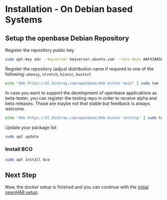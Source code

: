 # Installation - On Debian based Systems

## Setup the openbase Debian Repository

Register the repository public key
```bash
sudo apt-key adv --keyserver keyserver.ubuntu.com --recv-keys AAF438A589C2F541
```

Register the repository (adjust distribution name if required to one of the following: `wheezy`, `stretch`, `bionic`, `buster`)
```bash
echo "deb https://dl.bintray.com/openbase/deb buster main" | sudo tee -a /etc/apt/sources.list
```

In case you want to support the development of openbase applications as beta-tester, you can register the testing repo in order to receive alpha and beta releases. Those are maybe not that stable but feedback is always welcome.
```bash
echo "deb https://dl.bintray.com/openbase/deb buster testing" | sudo tee -a /etc/apt/sources.list
```

Update your package list
```bash
sudo apt update
```

### Install BCO

```bash
sudo apt install bco
``` 

## Next Step

Now, the docker setup is finished and you can continue with the [initial openHAB setup](/user/howto/setup-openhab.md).